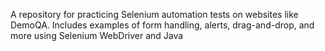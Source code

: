 A repository for practicing Selenium automation tests on websites like DemoQA. Includes examples of form handling, alerts, drag-and-drop, and more using Selenium WebDriver and Java
